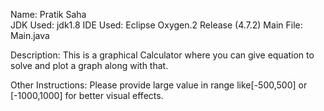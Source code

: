Name: Pratik Saha	
JDK Used:	jdk1.8
IDE Used:	Eclipse Oxygen.2 Release (4.7.2)
Main File: 	Main.java

Description: This is a graphical Calculator where you can give equation to solve and plot a graph along with that. 

Other Instructions:
Please provide large value in range like[-500,500] or [-1000,1000] for better visual effects.
